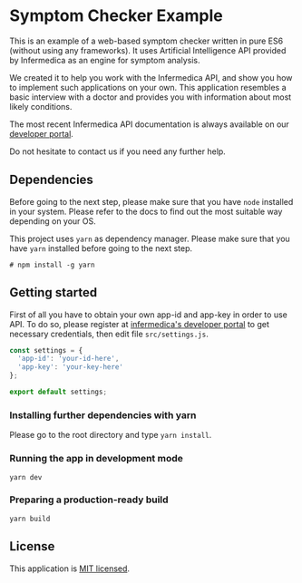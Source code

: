 # Symptom Checker Example

This is an example of a web-based symptom checker written in pure ES6 (without using any frameworks). It uses Artificial Intelligence API provided by Infermedica as an engine for symptom analysis.

We created it to help you work with the Infermedica API, and show you how to implement such applications on your own.
This application resembles a basic interview with a doctor and provides you with information about most likely conditions.

The most recent Infermedica API documentation is always available on our [developer portal](https://developer.infermedica.com/).

Do not hesitate to contact us if you need any further help.

## Dependencies

Before going to the next step, please make sure that you have `node` installed in your system.
Please refer to the docs to find out the most suitable way depending on your OS.

This project uses `yarn` as dependency manager. Please make sure that you have `yarn` installed before going to the next step.

`# npm install -g yarn`

## Getting started

First of all you have to obtain your own app-id and app-key in order to use API. To do so, please register at [infermedica's developer portal](https://developer.infermedica.com) to get necessary credentials, then edit file `src/settings.js`.
```javascript
const settings = {
  'app-id': 'your-id-here',
  'app-key': 'your-key-here'
};

export default settings;
```

### Installing further dependencies with yarn

Please go to the root directory and type
`yarn install`.

### Running the app in development mode

`yarn dev`

### Preparing a production-ready build

`yarn build`
 
## License

This application is [MIT licensed](./LICENSE).
